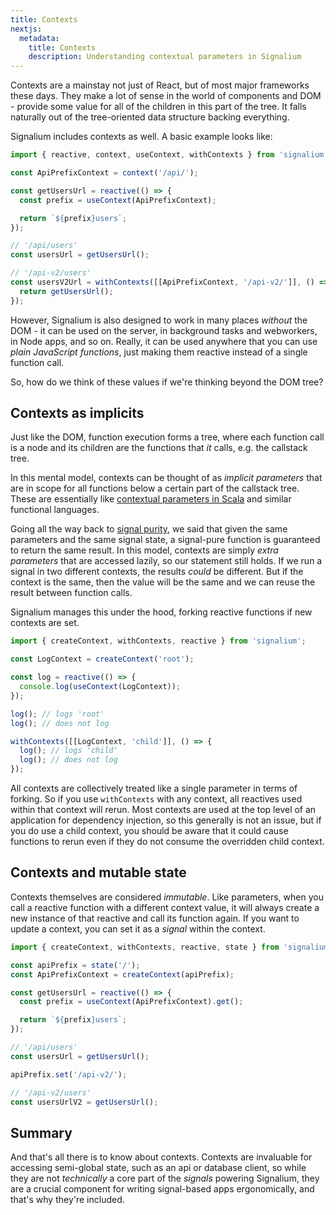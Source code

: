 ```yaml
---
title: Contexts
nextjs:
  metadata:
    title: Contexts
    description: Understanding contextual parameters in Signalium
---
```


Contexts are a mainstay not just of React, but of most major frameworks these days. They make a lot of sense in the world of components and DOM - provide some value for all of the children in this part of the tree. It falls naturally out of the tree-oriented data structure backing everything.

Signalium includes contexts as well. A basic example looks like:

```js
import { reactive, context, useContext, withContexts } from 'signalium';

const ApiPrefixContext = context('/api/');

const getUsersUrl = reactive(() => {
  const prefix = useContext(ApiPrefixContext);

  return `${prefix}users`;
});

// '/api/users'
const usersUrl = getUsersUrl();

// '/api-v2/users'
const usersV2Url = withContexts([[ApiPrefixContext, '/api-v2/']], () => {
  return getUsersUrl();
});
```

However, Signalium is also designed to work in many places _without_ the DOM - it can be used on the server, in background tasks and webworkers, in Node apps, and so on. Really, it can be used anywhere that you can use _plain JavaScript functions_, just making them reactive instead of a single function call.

So, how do we think of these values if we're thinking beyond the DOM tree?

## Contexts as implicits

Just like the DOM, function execution forms a tree, where each function call is a node and its children are the functions that _it_ calls, e.g. the callstack tree.

In this mental model, contexts can be thought of as _implicit parameters_ that are in scope for all functions below a certain part of the callstack tree. These are essentially like [contextual parameters in Scala](https://docs.scala-lang.org/tour/implicit-parameters.html) and similar functional languages.

Going all the way back to [signal purity](/core/reactive-functions-and-state#signal-purity), we said that given the same parameters and the same signal state, a signal-pure function is guaranteed to return the same result. In this model, contexts are simply _extra parameters_ that are accessed lazily, so our statement still holds. If we run a signal in two different contexts, the results _could_ be different. But if the context is the same, then the value will be the same and we can reuse the result between function calls.

Signalium manages this under the hood, forking reactive functions if new contexts are set.

```js
import { createContext, withContexts, reactive } from 'signalium';

const LogContext = createContext('root');

const log = reactive(() => {
  console.log(useContext(LogContext));
});

log(); // logs 'root'
log(); // does not log

withContexts([[LogContext, 'child']], () => {
  log(); // logs 'child'
  log(); // does not log
});
```

All contexts are collectively treated like a single parameter in terms of forking. So if you use `withContexts` with any context, all reactives used within that context will rerun. Most contexts are used at the top level of an application for dependency injection, so this generally is not an issue, but if you do use a child context, you should be aware that it could cause functions to rerun even if they do not consume the overridden child context.

## Contexts and mutable state

Contexts themselves are considered _immutable_. Like parameters, when you call a reactive function with a different context value, it will always create a new instance of that reactive and call its function again. If you want to update a context, you can set it as a _signal_ within the context.

```js
import { createContext, withContexts, reactive, state } from 'signalium';

const apiPrefix = state('/');
const ApiPrefixContext = createContext(apiPrefix);

const getUsersUrl = reactive(() => {
  const prefix = useContext(ApiPrefixContext).get();

  return `${prefix}users`;
});

// '/api/users'
const usersUrl = getUsersUrl();

apiPrefix.set('/api-v2/');

// '/api-v2/users'
const usersUrlV2 = getUsersUrl();
```

## Summary

And that's all there is to know about contexts. Contexts are invaluable for accessing semi-global state, such as an api or database client, so while they are not _technically_ a core part of the _signals_ powering Signalium, they are a crucial component for writing signal-based apps ergonomically, and that's why they're included.
